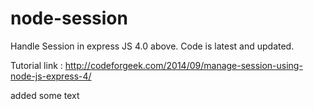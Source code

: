 node-session
============
Handle Session in express JS 4.0 above. Code is latest and updated.

Tutorial link : http://codeforgeek.com/2014/09/manage-session-using-node-js-express-4/


added some text
